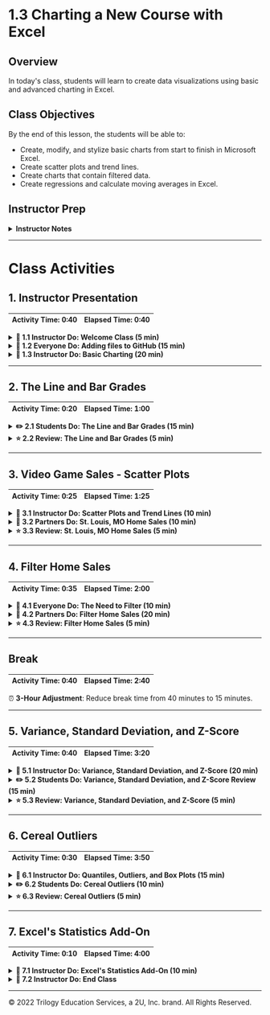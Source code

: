 # 1.3 Charting a New Course with Excel

## Overview

In today's class, students will learn to create data visualizations using basic and advanced charting in Excel.

## Class Objectives

By the end of this lesson, the students will be able to: 

* Create, modify, and stylize basic charts from start to finish in Microsoft Excel.
* Create scatter plots and trend lines.
* Create charts that contain filtered data.
* Create regressions and calculate moving averages in Excel.

## Instructor Prep

<details>
  <summary><strong>Instructor Notes</strong></summary>

* You may find that this lesson falls on a weekday due to the holiday schedule. If so, we’ve provided notes within the lesson plan that will help you **adjust the length of the lesson to fit into a weekday class**.

  * Check for a ⏰ **3-Hour Adjustment** note at the top of the activities in this lesson plan. If teaching this class on a weekday, please use the directions found in these notes. It’s important to remember that breaks will be reduced from 40 minutes to the typical 15 minutes for a weekday class as well.

  * Reducing activity time could potentially prevent students from finishing, so please remind them to use office hours to ask any questions.

* Send out the installation [instructions](../../../00-Prework/Conda_Installation.md) for Anaconda, and ask that students work with TAs to install Anaconda and Python over the next week. This will help resolve installation issues before the Python unit.

* Please refer to our [Student FAQ](../../../05-Instructor-Resources/README.md#unit-01-excel) for answers to questions frequently asked by students of this program. If you have any recommendations for additional questions, feel free to log an issue with your desired additions.

* Have your TAs refer to the Time Tracker to stay on track.

* If you have issues with any of today's activities, you may report them [here](http://tiny.cc/BootCampFeedback).

* Finally, as a reminder, these slideshows are for instructor use only: when distributing slides to students, please first export the slides to a PDF file. You may then distribute the PDF file through Slack.

</details>

- - -

# Class Activities

## 1. Instructor Presentation

| Activity Time:       0:40 |  Elapsed Time:      0:40  |
|---------------------------|---------------------------|

<details>
  <summary><strong>📣 1.1 Instructor Do: Welcome Class (5 min)</strong></summary>

* You may choose to open up the [slideshow](https://docs.google.com/presentation/d/1GYnNWroWzp4sETcRt_fsIsE5Z9kk4tXG68HQ00x7AeU/edit?usp=sharing), and step through slides 1 through 5 to help welcome the class. Be sure to cover the following talking points:

  * Welcome your students to their first-ever extended class.

  * Explain that today's class is four hours, which means we will have ample time to complete our discussion on visualizations and summary statistics in Excel.

  * Explain that we will use what we learned in the previous two classes to work through more-advanced activities.

  * Reassure students that we will thoroughly review each concept, and encourage the students to ask questions.

  * If this is the first combined class, take a few moments to have each professor and TA briefly introduce themselves. This way, students will feel comfortable asking questions to all instructional team members.

</details>

<details>
  <summary><strong>🎉 1.2 Everyone Do: Adding files to GitHub (15 min)</strong></summary>

* ⏰ **3-Hour Adjustment**: Reduce activity time from 15 minutes to 10 minutes.

* You may choose to open up the slideshow, and step through the next few slides to accompany the beginning of this activity. Be sure to cover the following talking points:

  * Tell students that "GitHub offers a centralized location where all developers can push and pull, or upload and download, their code."

  * Point out that GitHub always holds the most up-to-date code and files, handling everyone's updates appropriately.

  * Explain that for now, we only need to know how to use the GUI for GitHub to submit homework.

  * Explain that later in the course, we will learn to use Git to work with GitHub through the terminal.

  * Point out to students that Git and GitHub will get easier to use with experience.

* Guide students through the following steps:

  * Visit <https://github.com>, and ask students to log in to their personal accounts.

  * From the main page, create a new repository with an initializing `README.md` file, as detailed in the following screenshots and instructions. Explain that it’s standard in the tech world to include a "README" file that explains what each repository contains.

    ![git repo](Images/GitDemo_1.png)

  * Make the repository public so TAs can always access it for grading.

  * Then, click on the “Add .gitignore” button and type "Python", as in the following image:

    ![create git ignore](Images/Git_ignore_1.png)

  * Click the green “Create repository” box. After clicking “Create repository”, you’ll now be on the homepage of your repository.

    * The purpose of the gitignore file is to ensure that GitHub can ignore certain files that do not need to be tracked.

    * Click the `.gitignore` file in your repository to open the file, as in the following image:

      ![create git ignore](Images/Git_ignore_2.png)

    * In the `.gitignore` file, you’ll find files that won’t be tracked for this repository. Files are organized by extension and distribution packages, as in the following image:

      ![Git ignore file](Images/Git_ignore_3.png)

    * If you don’t want GitHub to track a file, you can edit the `.gitignore` file by adding the file name or file extension.

    * Let's untrack a common file, `.DS_Store`, for this repository. The `.DS_Store` file is created and maintained by the macOS Finder application in every folder; it has functions similar to the file `desktop.ini` in Microsoft Windows. 

      * Click on the pencil icon in the `.gitignore` file to edit the file.
      * Once in edit mode, add the following code to the `.gitignore` above the `# Distribution / packaging` section.

      ```python
      # .DS_Store
      .DS_Store
      ```

      * Scroll to the end and enter the commit message, "Updating .gitignore file.", where it says “Commit changes”.
      * Then, click the green “Commit changes” button, as in the following image:

      ![edit git ignore](Images/Git_ignore_4.png)

  * Switch back to the computer's desktop, create a new empty Excel file, and save the file. We’ll use this file to demonstrate how to upload new files.

  * Navigate back to the repository homepage that you created, and click “Upload files,” as in the following image:

    ![upload file](Images/GitDemo_upload.png)

  * Choose your Excel file in the dialog box; instead of the “Upload Files” button, you may also drag files from your desktop to the GitHub repo web page. Add a commit message, and commit the changes.

  * Finally, refresh the web page to show that the new file is now saved to the repository, as captured in the following GIF:

    ![drag file](Images/GitDemo_filedrag.gif)

* Confirm that all students were able to follow these instructions. Tell the students that they will need to follow these steps to submit their homework for the first two weeks of class. Students will add all of the necessary files to their GitHub repo, then submit the repository link to BCS.

* Encourage students to practice using GitHub before the next class and to use office hours if they experience any issues.

</details>

<details>
  <summary><strong>📣 1.3 Instructor Do: Basic Charting (20 min)</strong></summary>

* ⏰ **3-Hour Adjustment**: Reduce activity time from 20 minutes to 15 minutes.

* During this demonstration, have the TAs send out the images for where things are located on the opposite operating system.

* You may choose to open up the slideshow, and step through the next few slides to accompany the beginning of this activity. Be sure to cover the following talking points:

  * Point out that until this class, we haven't explored a primary feature of Microsoft Excel: visualizations.

  * Explain that this next activity will be an instructor demonstration of how to generate visualizations in Excel. Most of the commands and concepts are the same between Mac and Windows operating systems, but Excel is slightly different across operating systems.

  * Reassure students that as we proceed through the demonstration, the TAs will be sending out images of each step for both operating systems. Therefore, everyone should be able to follow along on their computer.

  * Explain that today we will concentrate on four primary plot types: scatter plots, line plots, bar plots, and box plots.

* Now, open the [IceCreamFavesIceCreamFaves.xlsx](Activities/01-Ins_GitHub/Resources/IceCreamFaves.xlsx) file, and select all of the data in columns A and B. Your selection should include the header rows containing the column labels and all the rows containing data. Then, navigate to the “Insert” tab at the top of the application, and introduce the available charting options in the “Charts” group. 

* **PC** Excel chart options are captured in the following image:

  ![Excel chart options in Windows](Images/PC_chart_options.png)

* **Mac** Excel chart options are captured in the following image:

  ![Excel chart options on Macs](Images/MAC_chart_options.png)

* Excel enables users to create many kinds of charts, but first we’ll create a bar chart since that fits our data nicely.

* Whenever you select a charting option from the “Charts” group, a new menu will appear that allows you to select various visual options. For bar charts, we can choose between 2-D or 3-D visuals with a horizontal or vertical layout.

  * For now, use the vertical 2-D chart since it is the most basic and commonly used option.

* Once a chart option has been selected, a new chart will automatically be placed into the spreadsheet. Clicking on this chart will allow us to edit it; we can also double-click on any element of the chart to edit it more specifically.

  * For now, click on the chart's title, and demonstrate that we can rename the chart. Note to students that the title may be the generic "Chart Title" if we did not include the header rows in our selection.

* **PC steps**

  * Next, click the plus sign to the right of our chart. This will bring up a list of elements and sub-elements that we can add or remove, as in the following image:

    ![Images/PC_AddElements.png](Images/PC_AddElements.png)

  * Select the “Axes Titles” option to add titles for our vertical and horizontal axes. Then, click the arrow to the right of the “Axes Titles” option to open the sub-menu, which allows us to choose the specific titles that we would like to include.

  * By clicking the paintbrush to the right of a chart, we can access options for “Style” and “Color.” Style options include several basic visual styles. Color options include various color schemes that we can apply to our chart, as in the following image:

    ![Images/PC_ChartColors.png](Images/PC_ChartColors.png)

  * Selecting a new color palette may not feel like much at first, but if we double-click on the bars of our chart, a new menu will pop up to the side of the application and allow us to format our bars. If we then click on the paint can and select the “Vary colors by point” option, each bar will be given a different color that fits the palette we selected earlier.

* **Mac steps**

  * Click “Add Chart Element” on the left side of the ribbon, then click “Axis Titles”. Here, you can select “Primary Horizontal” or “Primary Vertical,” as in the following image:

    ![Images/MAC_axis.png](Images/MAC_axis.png)

  * On the ribbon to the right of “Add Chart” Element, click “Change Colors” to change the colors of the bar graph.

  * Double-click any of the bars to bring up the “Format Data Series” menu. Here, we can check the option to “Vary colors by point” to give each bar a different color, as in the following image:

    ![Images/Mac_colors.png](Images/Mac_colors.png)

* Note to students that the format menu for a chart element can be opened by double-clicking any individual element. This lets them control all aspects of the visualization. Reiterate that the exact location of the formatting control may differ between versions of Excel.

* Let's say that we made a bar chart, but then our employer told us that they really wanted a pie chart. Luckily for us, Excel has an option that allows us to change a chart's type by opening the chart's right-click menu and selecting "Change chart type". This means we can easily turn a bar chart into a pie chart in Excel.

  * You can also change a chart's type by selecting the chart, going into the “Design” tab's “Type” group, and clicking "Change Chart Type".

  * Change the bar chart we’ve been working on into a pie chart. Be sure to add in the "Legend" element for our new pie chart. Otherwise, no one will know what each slice of the pie represents.

    * On Macs, you can add a legend by clicking "Add Chart Element" on the ribbon, selecting "Legend", and then choosing the location of the legend, as in the following image: 

      ![Images/mac_legend.png](Images/mac_legend.png)

* Another essential type of graph is the line graph. But the data that we’re using is not ideal for creating a line graph. Ask the students why this is the case.

  * “Our data does not show any changing trends over time. It instead compares a single piece of data across multiple named categories.”

* Open [02-Ins_BasicCharting/Solved/BasicCharts.xlsx](Activities/02-Ins_BasicCharting/Solved/BasicCharts.xlsx) in Excel, and navigate to the second sheet, named "Ice Cream Sales." This sheet contains data over time: how many scoops of different ice cream flavors have been sold over a year.

  * Select all the data on this sheet, and then choose a 2-D line chart from the “Charts” group on the “Insert” tab, as in the following image: Remember: your selection should include the rows and columns that contain the  data labels:

    ![PC Line Charts](Images/PC_LineGraph.png)

  * Ensure that your students are aware of how cluttered this chart is. This makes it difficult to glean information or draw conclusions from the data visualization.

    * **PC steps**: To filter the rows you'd like to include, choose the third option to the right of the chart. This option allows us to filter what categories of data, or ice cream flavors, that we would like to show.

      * Select a few ice cream flavors from the list, and then hit the "Apply" button to filter the data for our chart.

    * **Mac steps**: To filter what data is shown on the chart, select the “Home” tab, select column “A”, then click “Sort & Filter” on the right-hand side of the ribbon. Note that “Sort & Filter” may be hidden in the “Editing” tab at certain screen or window sizes. Select “Filter” to set your column in filter mode, then click the arrow dropdown in the column A header cell: there, you will find the options for sorting and filtering. The following GIF captures this process:

      ![Images/mac-line-chart-filter.gif](Images/mac-line-chart-filter.gif)

      * Select a few ice cream flavors from the list, update the chart, and note the difference in the line chart’s readability.

    * It is important to note that the filter options listed here are limited. When we would like to filter out data based on some condition (for example, greater than, less than, etc.), these limited filter options will not be adequate.

* Answer any questions that your students may have before moving on to the next activity.

</details>

- - -

## 2. The Line and Bar Grades

| Activity Time:       0:20 |  Elapsed Time:      1:00  |
|---------------------------|---------------------------|

<details>
  <summary><strong>✏️ 2.1 Students Do: The Line and Bar Grades (15 min)</strong></summary>

⏰ **3-Hour Adjustment**: Reduce activity time from 15 minutes to 10 minutes.

* For this activity, students will take on the role of the teacher as they create bar and line graphs to visualize a class’s grades over a semester.

* You may choose to open up the slideshow, and step through the next few slides to accompany this activity.

* **Files:**

  * [README](Activities/03-Stu_LineAndBar/README.md)

  * [03-Stu_LineAndBar/StudentGrades_Unsolved.xlsx](Activities/03-Stu_LineAndBar/Unsolved/StudentGrades_Unsolved.xlsx)

</details>

<details>
  <summary><strong>⭐ 2.2 Review: The Line and Bar Grades (5 min)</strong></summary>

* Open and send out the [03-Stu_LineAndBar/StudentGrades_Solved.xlsx)](Activities/03-Stu_LineAndBar/Solved/StudentGrades_Solved.xlsx) version of the previous activity before reviewing it with your students. Be sure to answer any questions that they may have to the best of your ability before moving on to the next section.

* Be sure to emphasize the importance of filtering the data within the line chart. Without picking specific students, the chart is overcrowded and difficult to read. Sometimes, as in cases like this, less data on the chart is better than more.

  * Note that Excel will assume data series are arranged by columns. Since we want to visualize the data series by rows, students will need to select "Switch Row/Column" from the Chart Design menu on the line graph.

</details>

- - -

## 3. Video Game Sales - Scatter Plots

| Activity Time:       0:25 |  Elapsed Time:      1:25  |
|---------------------------|---------------------------|

<details>
  <summary><strong>📣 3.1 Instructor Do: Scatter Plots and Trend Lines (10 min)</strong></summary>

* You may choose to open up the slideshow, and step through the next few slides to accompany the beginning of this activity. Be sure to cover the following talking points:

  * Explain that a scatter plot is a scattered collection of data points on a graph, and it is extremely useful when checking for relationships between two variables.

  * Point out that both line plots and scatter plots visualize the relationship between two variables, but they serve different purposes. Line plots are used to visualize a continuous variable, such as time or temperature, while scatter plots are used to compare independent measurements.

  * Explain that the main purpose of a scatter plot is to visualize trends or clusters in the data.

  * Explain that scatter plots are one of the most commonly used plots because we can visualize large datasets without the visualization feeling too busy.

* Once again, the TAs should send out images of each step for both operating systems. Therefore, everyone should be able to follow along using their computers.

* Open [04-Ins_ScatterPlot/ScatterPlot.xlsx](Activities/04-Ins_ScatterPlot/Solved/ScatterPlot.xlsx) in Excel, navigate into the "Normal Trend" worksheet, and demonstrate to students how we can use a scatter plot to compare an individual's salary to the price of their car.

* **PC steps**

  * Adding a trend line to a chart is a quick process. Click the plus symbol to the right of your selected chart, then, under “Chart Elements”, select the "Trendline" option, as in the following image:

    ![PC Trend line](Images/PC_TrendLine.png)

* **Mac steps**

  * Click "Add Chart Element" on the left side of the ribbon, then navigate to "Trendline" in the dropdown, and select the trend line that best fits our data, as in the following image:

    ![Mac Trend line](Images/mac_trendline.png)

* Our original scatter plot showed the most common form of trend line, the straight line, but other types of trend lines may be more fitting for some datasets.

  * Navigate to the second sheet of the Excel workbook, named “Power Trend,” and demonstrate to your students how the _y_ variable increases exponentially in relation to the _x_ variable. Due to this relationship, the "Power" trend line would fit this dataset better than a straight line.

    * **PC steps**

      * To change the type of trend line, double-click on a chart's trend line, and then select an available option, as in the following image:

        ![PC Format Trendline](Images/PC_FormatTrend.PNG)

    * **Mac steps**

      * Click "Add Chart Element" on the left side of the ribbon, then navigate to "Trendline". This time, select "More Trendline Options" to bring up the "Format Trendline" menu.

      * Select the "Power" option, as in the following image:

        ![Mac Power line](Images/mac_power.png)

* Navigate into the third sheet of the Excel workbook, named Exponential Trend, and show your students how this dataset's second value increases exponentially based on the row it is contained within. This means that an "Exponential" trend line would fit this data best.

* Configuring the axes themselves is another way to modify charts based on the data. For example, if our data increases exponentially, then we may want to create a chart with axes that also increase exponentially.

  * We can adjust axis formats by double-clicking on an axis and then changing the bounds, units, and the methods through which the axes are displayed.

  * Steps for adjusting axis formats are captured in the following image:

    ![Mac Axis Options](Images/mac_axis_options.png)

  * Be sure to mention that although axis editing allows for more customization, it can also be used to make charts misleading. For example, if we used larger units on a dataset whose values are relatively low, we could make it look as if the correlation between two variables was smaller than it really is.

* Students may be wondering how to reverse the _x_ and _y_ axes of their charts. To do this, make sure the chart is selected, and then click “Select Data” from the “Chart Design” tab on the ribbon. In the “Select Data Source” window, select the data series. 

  * On a Mac, the “X Values” and “Y Values” properties are to the right. 

  * On a PC, click “Edit”. You will see a new “Edit Series” window with “Series X values” and “Series Y values”

  * These will contain selection formulas for the respective ranges. Switch the formulas by copying and pasting to switch the axes of the scatter plot. 

* Answer whatever questions your students may have before moving on to the next activity.

</details>

<details>
  <summary><strong>👥 3.2 Partners Do: St. Louis, MO Home Sales (10 min)</strong></summary>

* In this activity, students will work in pairs to create a series of scatter plots that compare home prices against home attributes like square footage, number of bedrooms, and number of bathrooms.

* You may choose to open up the slideshow and step through the next few slides to accompany this activity.

* **Files:**

  * [README](Activities/05-Par_HomeSales-ScatterPlots/README.md)

  * [Activities/05-Par_HomeSales-ScatterPlots/Unsolved/HomeSales_Unsolved.xlsx](Activities/05-Par_HomeSales-ScatterPlots/Unsolved/HomeSales_Unsolved.xlsx)

</details>

<details>
  <summary><strong>⭐ 3.3 Review: St. Louis, MO Home Sales (5 min)</strong></summary>

* Open and send out [05-Par_HomeSales-ScatterPlots/HomeSales_Solved.xlsx](Activities/05-Par_HomeSales-ScatterPlots/Solved/HomeSales_Solved.xlsx) to your students. Be sure to answer any questions to the best of your ability before moving on to the next section.

* Point out to your class how all of these charts use linear trend lines. Discuss with your students why this might be the case, and collect a few of their answers before moving on to the next activity.

</details>

- - -

## 4. Filter Home Sales

| Activity Time:       0:35 |  Elapsed Time:      2:00  |
|---------------------------|---------------------------|

<details>
  <summary><strong>🎉 4.1 Everyone Do: The Need to Filter (10 min)</strong></summary>

* You may choose to open up the slideshow, and step through the next few slides to accompany the beginning of this activity. Be sure to cover the following talking points:

  * Point out that in the previous activity, the home sales dataset contained more data than we actually needed for our analysis.

  * Provide an example: the dataset contained variables such as "Publisher", which we could theoretically use to look into the sales for specific companies.

  * Explain that the easiest way to look at a subset of data in Excel is to use the built-in filter functionality. Excel can filter data in a spreadsheet and make a chart from the filtered subset of data.

* Now, send out the [06-Evr_WalrusGroup-Filter/Unsolved/Walrus_Group_Unsolved.xlsx](Activities/06-Evr_WalrusGroup-Filter/Unsolved/Walrus_Group_Unsolved.xlsx) activity notebook to the class. Guide the students through this activity, pausing frequently to allow them to catch up.

* Tell the students that this is real data from the U.S. Geological Survey studying walruses hauled out on ice floes in Alaska.

* Select the first row of data on the sheet, then, in the “Editing” group of the “Home” tab, click the "Sort & Filter" button. Next, select "Filter" from the menu that pops up.

  * Each column should now have an arrow button in the header cell. By clicking these arrows, we can choose which rows we would like to filter out of our chart based on the values that are contained in that column.

  * For example, in the "Ice Form" column, if we select "Ice Cake," then the sheet will display all the rows with a value of "Ice Cake".

  * We can then create charts using only the data that remains. So, if we wanted to create a chart that only takes into account the group sizes observed on "Ice Cake" ice floes, we could now do so.

  * It is very important to note that whatever charts we create using filters will be modified if we change the filtering options again. To preserve your filtered charts, copy and paste them to an external program like MS Paint or Word.

* Adjust the sheet's filtering options with your students for a bit before answering any questions to the best of your ability.

* Then, tell students that another way to create charts from filtered data is to create a "Pivot Chart".

  * **PC steps**

    * Pivot charts operate in much the same way as pivot tables. They allow users to aggregate data of similar types and then create visualizations for them.

    * To create a pivot chart, navigate into the “Charts” group of the “Insert” tab, and select "Pivot Chart" from the options available, as in the following image. Then, set up the pivot table that you want to visualize as a pivot chart.

      ![PC Pivot Chart](Images/PC_PivotChart.png)

  * **Mac steps**

    * **NOTE:** There is an issue with some versions of Excel 2016 for Mac. If you find that a student has this problem, make sure they update their Excel to a later version: it works on updated versions, contrary to what students may read in unverified Google search results!

    * First, create a pivot table using “Ice Floe” as our rows value and “GroupSize" and "DistanceToGroup" as values.

    * Click the _**i**_ next to the values, and switch to **Max** to create our pivot table, as in the following image:

      ![Mac pivot](Images/mac_pivot.png)

    * Find "Insert" on the ribbon, and add any recommended chart to create a Pivot Chart.

    * Now, when you play around with the filters in our pivot table, the chart will adjust.

* Data Source: Jay, C. V., Quakenbush, L. T., Citta, J. J., Fischbach, A. S. and Battaile, B. C., 2020, Sex and Age Composition of Walrus Groups Hauled Out on Ice Floes in the Bering and Chukchi Seas, 2013-2015: U.S. Geological Survey data release, [https://doi.org/10.5066/F79K4894](https://doi.org/10.5066/F79K4894)

</details>

<details>
  <summary><strong>👥 4.2 Partners Do: Filter Home Sales (20 min)</strong></summary>

⏰ **3-Hour Adjustment**: Reduce activity time from 20 minutes to 15 minutes.

* Now that we know how to apply filters to a spreadsheet and create charts based on filtered datasets, let’s create a few charts that compare the sales of homes in St. Louis, MO.

* You may choose to open up the slideshow and step through the next few slides to accompany this activity.

* **Files:**

  * [README](Activities/07-Par_FilterHomeSales/README.md)

  * [07-Par_FilterHomeSales/HomeSales_Unsolved.xlsx](Activities/07-Par_FilterHomeSales/Unsolved/HomeSales_Unsolved.xlsx)

</details>

<details>
  <summary><strong>⭐ 4.3 Review: Filter Home Sales (5 min)</strong></summary>

* Open and send out [07-Par_FilterHomeSales/HomeSales_Solved.xlsx](Activities/07-Par_FilterHomeSales/Solved/HomeSales_Solved.xlsx) to your students. Be sure to answer any questions to the best of your ability before moving on to the next section.

* Explain that for the filtered chart, we first select all the data and create a pivot table.

  * Set the Filter to "Waterfront".

  * Set the row as "date_built".

  * Set the values as "Price".

* Finally, set the Waterfront value to whatever you want, then highlight the year and sales columns and create a line graph.

* As your students may have noticed during this activity, the charts they created changed whenever they altered their filters. Reiterate that they should save charts externally to avoid losing their work.

* Data Source: Generated by Trilogy Education Services

</details>

- - -

## Break

| Activity Time:       0:40 |  Elapsed Time:      2:40  |
|---------------------------|---------------------------|

⏰ **3-Hour Adjustment**: Reduce break time from 40 minutes to 15 minutes.

- - -

## 5. Variance, Standard Deviation, and Z-Score

| Activity Time:       0:40 |  Elapsed Time:      3:20  |
|---------------------------|---------------------------|

<details>
  <summary><strong>📣 5.1 Instructor Do: Variance, Standard Deviation, and Z-Score (20 min)</strong></summary>

* Welcome the students back from break. Explain that for the remainder of class, we will focus on statistics.

* Explain that these next activities will introduce statistical topics that may be new to most people.

* Reassure students that we will be revisiting these topics throughout the curriculum, so it is OK if they feel they need more practice at first.

* You may choose to open up the slideshow, and step through the next few slides to accompany the beginning of this activity. Be sure to cover the following talking points:

  * Remind students that in the previous class, we discussed the measures of central tendency, which are used to describe the center of a dataset.

  * Explain that today, we will discuss the **summary statistics** that are used to describe the variability of a dataset.

  * Explain that in statistics, **variance**, **standard deviation**, and **z-score** are the **summary statistics** used to describe the variability in data.

  * Explain that **variance** is an overall description of how far values in the dataset are from the mean. In other words, **variance** describes how much variation exists within the data.

  * Share the equation for variance with the students, as captured in the following image:

  ![equation for variance](Images/VarianceEquation.png)

  * Assure students that knowing how to manually calculate variance is not critical for this course. Almost all analytical tools and programming languages have functions that can calculate variance for us.

  * Explain that the most important takeaway from the equation is that the variance calculation considers the distance of each value in the dataset from the center of the dataset.

  * Point out that it does not matter if a value is above or below the mean of the dataset. The difference from the mean is squared, so the **variance** will always be positive.

* Open [08-Ins_Variance-SD-Zscore/Variance-SD-Zscore.xlsx](Activities/08-Ins_Variance-SD-Zscore/Solved/Variance-SD-Zscore.xlsx) in Excel.

  * Explain that this dataset contains the monthly average temperatures for Austin, Texas, and San Francisco, California, as captured in the following image:

  ![Example of variance](Images/13-VarianceExample.png)

  * Point out that we can identify from the bar chart that the overall temperature in Austin is hotter than San Francisco.

  * Explain that we can calculate the total variance of temperature for each city using Excel's `VAR.P` function.

  * Point out that the variance of temperature in Austin is much higher than in San Francisco. Therefore, we can quantitatively determine that the overall temperature is less variable in San Francisco than in Austin.

  * Explain that using variance to describe a dataset can be problematic because the units of variance are not the same units that we use to measure the mean&mdash;or the dataset itself.

  * Explain that in the variance equation, the difference between an observation and the mean is in the same unit of measurement; however, squaring it changes the unit of measurement (for example, _meters_ are a different measurement than _square meters_). The number of points in the dataset is a dimensionless quantity, and does not affect the unit of measurement. 

  * Explain that in the first example, we would say that the average annual temperature in Austin was 79.6 degrees, with a variance of 149.91. Technically, the units for the variance are “degrees  squared”, but this is confusing and often dropped in practice.

  * Caution that depending on the complexity of the measurement, describing the variability in terms of units squared may be complicated.

* You may choose to return to the slideshow, and step through the next few slides to accompany the next section of the activity. Be sure to cover the following talking points:

  * Explain that in statistics, we use the **standard deviation** to interpret how _spread out_ the data is from its mean.

  * Explain that **standard deviation** can be derived by calculating the square root of the variance. As with variance, most analytical tools and programming languages have functions that automatically calculate the **standard deviation**.

  * Point out that by calculating the square root of the variance, the **standard deviation** describes the variability of the data using the same units as the mean&mdash;in this case, degrees.

* Introduce the students to the next sheet in the Excel workbook. Explain that this is the same temperature dataset from the previous sheet, except now we’ve also calculated the temperature standard deviation for both cities using the `STDEV.P` function in Excel. 

  * Point out that we also manually calculated the standard deviation by taking the square root of the variance; the manual calculations are equal to the Excel calculations, as captured in the following image:

![Example of standard deviation](Images/13-SDExample.png)

  * Explain that under certain circumstances, the standard deviation becomes an even more powerful statistical tool than just describing the variability of the data.

  * Explain that when a dataset is considered **normally distributed**, the standard deviation can be used to describe how many data points are close to the mean.

  * Assure students we will discuss **normal distributions** later in the course, but for now we will use a general rule of thumb: when measurements in a dataset are obtained independently of one another, the data is considered to be normally distributed.

  * Continue explaining that in this case, each temperature reading was independently obtained month to month and region to region. Therefore, we will assume that the data is normally distributed.

  * Explain that when a dataset is normally distributed, the data points follow a **68-95-99.7** rule.

  * Explain that with the **68-95-99.7** rule, roughly 68% of all values in a dataset fall within one standard deviation from the mean (in either direction). Additionally, 95% of the values fall within two standard deviations, and 99.7% of the values fall within three standard deviations.

* Introduce the students to the next sheet in the Excel workbook. Explain that in this sheet, we have taken the same average temperature data, we have our calculations for the mean and the standard deviation, and now we’ve added calculations for the boundary values at one standard deviation from the mean in either direction, as captured in the following image:

![Example of normal dist 68 rule](Images/13-Normal68.png)

  * Point out that from the Austin data, six of the twelve months fall within one standard deviation.

  * Point out that from the San Francisco data, eight of the twelve months fall within one standard deviation.

  * Explain that although the 68-95-99.7 rule is not perfect, it helps analysts extrapolate characteristics about a dataset using only summary statistic values.

  * Explain that we have now studied two different statistical values that we can use to describe the overall dataset in terms of distance from the mean.

    * "But what if we wanted to describe a single data point in terms of its distance from the mean?"

* You may choose to return to the slideshow and step through the next few slides to accompany the next section of the activity. Be sure to cover the following talking points:

  * Explain that we can calculate a data point's **z-score** to measure its distance from the mean in terms of standard deviations.

  * Share the equation for z-score with the students, as captured in the following image:

  ![equation for z-score](Images/ZScoreEquation.png)

  * Explain to students that not all programming languages and software tools include a function to calculate **z-score**. Therefore, we will be calculating the z-score manually using the standard deviation and the mean of the data.

  * Assure students that we will be sending out the Excel workbook for use as a reference if they ever forget how to calculate the z-score.

  * Explain that the z-score can be positive or negative. If the z-score is negative, the data point is less than the mean; if the z-score is positive, the data point is greater than the mean.

* Introduce the students to the final sheet in the workbook. Explain that on this sheet, we now used the mean and standard deviation to calculate the temperature z-scores for each month in both cities, as in the following image:

![Example of z-score](Images/13-ZScoreExample.png)

  * Point out that the z-scores provide an overview of each value in a dataset, so we can easily determine which values are the most extreme relative to the mean.

  * Note that in this example dataset, the months with the most extreme differences in temperature from the mean were January and December in Austin, and January, September, and December in San Francisco. 

* Send out the [08-Ins_Variance-SD-Zscore/Variance-SD-Zscore.xlsx](Activities/08-Ins_Variance-SD-Zscore/Solved/Variance-SD-Zscore.xlsx) workbook for students to refer to later.

</details>

<details>
  <summary><strong>✏️ 5.2 Students Do: Variance, Standard Deviation, and Z-Score Review (15 min)</strong></summary>

* ⏰ **3-Hour Adjustment**: Reduce activity time from 15 minutes to 10 minutes.

* You may choose to open up the slideshow, and step through the next few slides to accompany this activity.

* **Files:**

  * [README](Activities/09-Stu_VarSDZScoreReview/README.md)

  * [09-Stu_VarSDZScoreReview/variance_review.xlsx](Activities/09-Stu_VarSDZScoreReview/Unsolved/Variance_Review_Unsolved.xlsx)

</details>

<details>
  <summary><strong>⭐ 5.3 Review: Variance, Standard Deviation, and Z-Score (5 min)</strong></summary>

* Open the solution workbook [09-Stu_VarSDZScoreReview/variance_review.xlsx](Activities/09-Stu_VarSDZScoreReview/Solved/Variance_Review_Solved.xlsx), and navigate to the second sheet.

* The following image captures the solved summary table:

![This is the summary table](Images/16-SummaryTable.png)

  * Point out that we start by naming a new sheet "Summary Table" and copying over the `State` abbreviations.

  * Explain that once we have copied over the team names, we use the `AVERAGE`, `VAR.P` and `STDEV.P` functions to calculate the mean, variance, and standard deviation, respectively.

  * Point out that the cleanest way to calculate these values in Excel is to start typing out the formula on the "Summary Table" sheet and then click on the range of values we want from the raw data sheet.

 * Demonstrate how to calculate the mean `Death Date Per 100,000` (overall) for `AR` (Arkansas) using the `AVERAGE` function across both sheets, as captured in the following GIF:

![Demo of average](Images/16-CalculateAverage.gif)

  * Explain that we must repeat this process for each state and each Excel function. Note that it can be faster to copy the range in one cell into additional cells when all you need to change is the function.

  * Note that once we have the summary table, we can answer the questions from the activity.

  * Point out that the state with the greatest difference in death rate across all of its counties would be the state with the largest overall `Death Rate Per 100,000` standard deviation—Mississippi.

  * Note that the state with the least variation in female death rate was Oregon, and their average death rate was 267 deaths per 100,000.

* Introduce the students to the next sheet in the workbook, which includes columns with the `County`, `Death Rate Per 100,000` and their `Z-Scores`, as in the following image:

![This is the z-score table](Images/16-ZScoreTable.png)

* Explain to the students that once we copy over the `County` and `Death Rate Per 100,000` columns, we need to calculate the mean and standard deviation for the state.

* Point out to the students when calculating the z-scores, it is important to always report the mean and standard deviation in addition to the calculated values. In this example we placed the mean and standard deviation below the last county's row.

* Ask the students how they would interpret the z-scores for Oregon. Ask them what do the z-scores tell us about each county in terms of death rate?

* Explain that the county with the largest difference in overall death rate from the mean of the state would be the county with the largest magnitude z-score. This means that we are looking for the largest absolute value of the z-score regardless of whether the z-score is positive or negative.

* Explain that the z-score is showing us each county's overall death rate compared to the other counties across the state.

* Explain that in this example Curry County had the largest difference in overall death rate from the mean of the state. Therefore, we could say that Curry County is the most impacted by heart disease deaths in Oregon, which could have a greater impact on their healthcare system.

* Slack out the solution workbook [09-Stu_VarSDZScoreReview/variance_review.xlsx](Activities/09-Stu_VarSDZScoreReview/Solved/Variance_Review_Solved.xlsx) for students to review later.

* Data Source: Centers for Disease Control and Prevention (2018), Heart Disease Mortality Data Among US Adults (35+) by State/Territory and County [https://healthdata.gov/dataset/Heart-Disease-Mortality-Data-Among-US-Adults-35-by/rfd6-zy3v](https://healthdata.gov/dataset/Heart-Disease-Mortality-Data-Among-US-Adults-35-by/rfd6-zy3v)

</details>

- - -

## 6. Cereal Outliers

| Activity Time:       0:30 |  Elapsed Time:      3:50  |
|---------------------------|---------------------------|

<details>
  <summary><strong>📣 6.1 Instructor Do: Quantiles, Outliers, and Box Plots (15 min)</strong></summary>

* You may choose to open up the slideshow, and step through the next few slides to accompany the beginning of this activity. Be sure to cover the following talking points:

  * Remind students that when we are characterizing a dataset, we need to be careful that our summary statistics don't misrepresent the data.

  * Explain that one of the biggest challenges in statistics is that real-world data is imperfect. Oftentimes, real-world data will contain extreme values that can skew our interpretations, especially when we try to describe the center of a dataset.

  * Explain that one of the simplest methods of describing real-world data is to break up a dataset into smaller segments.

  * Explain that in statistics, we use **quantiles** to describe segments of a dataset.

  * Explain that **quantiles** are the "cut points" that separate a sorted dataset into equal-sized fragments.

  * Explain that the two most popular types of **quantiles** are **quartiles** and **percentiles**.

  * Explain that **quartiles** divide a dataset into four equal parts, and **percentiles** divide a dataset into 100 equal parts.

* Send out the activity workbook [10-Ins_QuantilesOutliersBoxplots/quantiles_outliers_boxplots.xlsx](Activities/10-Ins_QuantilesOutliersBoxplots/Solved/quantiles_outliers_boxplots.xlsx), and introduce the students to the first sheet. Explain that this dataset is a sorted list of 11 values ranging between 10 and 100, and quartiles have been calculated, as in the following image:

![The first quartile examples](Images/10-QuartileExample1.png)

  * Ask the students if they remember what we call the center of a sorted dataset.

  * If no student can recall, remind them that the center of a sorted dataset is known as the median.

  * Explain that the median can also be considered the cut point that divides a dataset into two equal parts. Therefore, the median can also be called the **second quartile** or **Q2**.

  * Point out that the median of this dataset is 55. There are five values below 55 and five values above 55.

  * Explain that the **first quartile** (also known as **Q1**) is the median of the first set of values separated by **Q2**. Alternatively, the **third quartile** (also known as **Q3**) is the median of the second set of values separated by **Q2**.

  * Point out that this is a simplified example; it’s easy to identify the cut points in order to make four equally sized groups of data.

* Introduce the students to the next sheet in the workbook. Explain that this data is a sorted list of car speeds on a residential street, measured in miles per hour. In total, 123 measurements were made, ranging from 22 to 37 mph, as captured in the following image:

![The second quartile examples](Images/10-QuartileExample2.png)

  * Explain that when a dataset is large, it can be difficult to determine where the quartiles are.

  * Note that we can use the `QUARTILE.EXC` function in Excel to calculate the quartile values.

  * Point out that the input to the `QUARTILE.EXC` function is a range of values and the number of the quartile it should calculate.

  * Note that in this dataset, the quartiles divide the data into groups of 34 values, with one group consisting of 35 values.

  * Explain that quartiles allow us to make observations about the dataset without needing to plot the distribution of values.

  * Point out that one observation that we can make is that on average, the cars are driving 30 mph.

  * Point out that another observation we can make is that 50% of the cars were driving between 25 and 34 mph.

  * Explain that because quartiles divide the data into 4 equal segments, the range between Q1 and Q3 covers roughly 50% of all data points.

  * Note that this range is known as the **interquartile range**, or **IQR** for short. In statistics, the **interquartile range** is used to help identify the most trustworthy measurements in a dataset. The **interquartile range** is calculated by subtracting Q1 from Q3.

* You may choose to return to the slideshow, and step through the next few slides to accompany the next section of the activity. Be sure to cover the following talking points:

  * Tell students that in data science, we call suspicious data points that are at either extreme of a dataset **potential outliers**.

  * Explain that an **outlier** is a data point that differs from the rest of a dataset.

  * Note that **outliers** can be caused by changes in data collection methods, experimental error, a malfunction of a machine, or any general source of unaccounted variability when generating a dataset.

  * Point out that **outliers** cause a dataset’s distribution to change, which causes issues when we try to characterize a dataset with summary statistics. Therefore, it is critical to identify **potential outliers** in a dataset before moving forward with any analysis.

  * Note that there are two common ways to identify potential outliers in a dataset.

  * Explain that the most common qualitative method to identify potential outliers is the **box and whisker plot**.

  * Tell students that the **box and whisker plot** is also known as a **box plot**, and it shows the distribution of values from a single list.

  * Note that the most common quantitative method to identify potential outliers is the `1.5*IQR` rule.

  * Explain that the `1.5*IQR` rule states that any data point that is 1.5 times the interquartile range lower than Q1 could be a potential outlier. Alternatively, any data point that is 1.5 times the interquartile range higher than Q3 could be a potential outlier.

* Introduce the students to the next sheet, which contains a dataset describing car speeds on a two-lane road, as captured in the following image.

![The third quartile examples](Images/10-QuartileExample3.png)

  * Inform the students that with real-world data, it’s common to encounter suspicious data points at the low and high ends of a sorted dataset.

  * Caution students that we have to be careful about how we identify and correct for outliers.

  * Explain that if we remove data points that are not outliers, or if we report data without disclosing that we removed data points, we can be held liable for showing deceptive statistics.

  * Point out that in this example, the lower boundary of the `1.5*IQR` rule is 42.625 mph.

  * Remind the students that if we were to remove potential outlier data, we must report that the value was removed alongside any table or figure generated from the dataset.

* Introduce the students to the final worksheet, captured in the follwing image. The worksheet now includes a box and whisker plot in addition to the car speeds, quartile values, IQR, and the boundaries for the `1.5*IQR` rule.

![The fourth quartile examples](Images/10-QuartileExample4.png)

  * Note that a **box plot** is a powerful visualization that provides a number of summary statistics at a glance.

  * Inform students that most analytical tools and programming languages have methods to build a **box plot**, and most **box plots** use the same shapes and styles to convey summary statistics.

  * Point out to the students the chart next to the car speeds column.

  * Explain that the box in a box plot is the interquartile range, and the line in the middle of the box is the median of the dataset.

  * Explain that a box plot will sometimes include an `X` or triangle in the middle of the box; this symbol indicates the mean of the dataset.

  * Explain that the lines, or whiskers, protruding from the box indicate the largest and smallest data points inside the `1.5*IQR` rule.

  * Explain that the data points plotted past the whiskers indicate the potential outliers.

  * Explain that we compare the data points on the box plot to the extreme values of the dataset to determine which data points are the potential outliers.

    * In Excel, you can hover over any data point to determine what value is being represented.

* Point out that in this example, we are looking at a vertical box plot. Explain that just like bar plots can be displayed with vertical or horizontal bars, box plots can also be displayed vertically or horizontally.

* Send out the activity workbook [10-Ins_QuantilesOutliersBoxplots/quantiles_outliers_boxplots.xlsx](Activities/10-Ins_QuantilesOutliersBoxplots/Solved/quantiles_outliers_boxplots.xlsx) for students to refer to later.

* Data Source: Data generated by Mockaroo, LLC. (2021) Realistic Data Generator. [https://www.mockaroo.com/](https://mockaroo.com/). Modified by Trilogy Education Services, LLC.

</details>

<details>
  <summary><strong>✏️ 6.2 Students Do: Cereal Outliers (10 min)</strong></summary>

* You may choose to open up the slideshow, and step through the next few slides to accompany this activity.

* **Files**:

* [README](Activities/11-Stu_CerealOutliers/README.md)

* [11-Stu-CerealOutliers/Outliers_Activity_Unsolved.xlsx](Activities/11-Stu_CerealOutliers/Unsolved/Outliers_Activity_Unsolved.xlsx)

</details>

<details>
  <summary><strong>⭐ 6.3 Review: Cereal Outliers (5 min)</strong></summary>

* Open up the solution workbook [11-Stu-CerealOutliers/Outliers_Activity_Solved.xlsx](Activities/11-Stu_CerealOutliers/Solved/Outliers_Activity_Solved.xlsx), and introduce the students to the first sheet.

* Point out that this dataset contains ~70 values that jump around between 1 and 100.

  * That much variability is indicative of potential outliers in the dataset.

* Guide students through the contents of the next sheet in the workbook, captured in the following image; then, cover the steps for this activity.

![The Outlier Testing sheet](Images/12-OutlierReview1.png)

  * Explain that the first step in this activity was to create a summary statistics table.

  * Explain that once we calculated the first and third quartiles, we could calculate the `1.5*IQR` boundary rule.

  * Remind the students that the lower boundary of the `1.5*IQR` rule is `Q1-(1.5*IQR)`, while the upper boundary is `Q3+(1.5*IQR)`.

  * Point out that the lower boundary extends beyond the minimum-rating value. Therefore, all values lower than the median are within the boundary.

  * Explain that once we have the upper boundary, we can use this value to filter the raw data.

  * Demonstrate to students how to copy the upper bound to create a "greater than" filter.
    
    * We can create this filter by copying the upper-bound value into the filter box and selecting "Greater than."

  * Explain that once we have the filtered list of potential outliers, we copy over the product name and rating to our worksheet.

  * Explain that the final step is to create a box and whisker plot using all the rating values.

  * Explain that when there are large extremes in the data, the box and whisker plot gets compacted.

  * Point out to the students that the median is 40.4, the IQR is 18.51, and the upper boundary is 78.98. However, the largest value is nearly 94.

  * Explain that this compacted box plot is typically observed when potential outliers are orders of magnitude larger than the median.

  * Explain that box plots are great at indicating when there are outliers in a dataset, but they are not helpful when determining how many potential outliers exist.

  * Explain that this is why many data scientists will start by plotting the data in a box and whisker and then reflex to quantifying the `1.5*IQR` boundaries if any potential outlier data points exist.

* Send out the solution workbook [11-Stu-CerealOutliers/Outliers_Activity_Solved.xlsx](Activities/11-Stu_CerealOutliers/Solved/Outliers_Activity_Solved.xlsx).

* Data Source: StatLib 1993 Graphics Exposition [http://lib.stat.cmu.edu/datasets/1993.expo/](http://lib.stat.cmu.edu/datasets/1993.expo/)

</details>

- - -

## 7. Excel's Statistics Add-On

| Activity Time:       0:10 |  Elapsed Time:      4:00  |
|---------------------------|---------------------------|

<details>
  <summary><strong>📣 7.1 Instructor Do: Excel's Statistics Add-On (10 min)</strong></summary>

* ⏰ **3-Hour Adjustment**: Skip this activity, and proceed to the end of class.

* You may choose to open up the slideshow, and step through the next few slides to accompany the beginning of this activity. Be sure to cover the following talking points:

  * Explain that Excel is a fantastic tool for quickly accessing, manipulating, and visualizing small-to-medium-sized datasets. However, Excel does not contain many statistical algorithms or tests "out of the box."

  * Point out that up until this point, we have only discussed statistical summary functions. But as we progress through the curriculum, we will cover a number of more robust statistical functions, tests, and concepts.

  * Explain that if we enable Excel's Analysis ToolPak add-on, we can always return to Excel to perform statistical tests on smaller datasets.

  * Caution students that Excel is not designed to handle large datasets, nor is Excel designed to record parameters. Therefore, we should only use Excel's Analysis ToolPak for gut-checks or one-off analysis.

  * Guide the students through installing the Excel Analysis ToolPak. Point out that the installation process is different for Mac and PC, and using the ToolPak is slightly different between the two operating systems.

  * To learn more, read the [official instructions](https://support.microsoft.com/en-us/office/use-the-analysis-toolpak-to-perform-complex-data-analysis-6c67ccf0-f4a9-487c-8dec-bdb5a2cefab6)

* Now, open [12-Ins_StatisticsAddon/Solved/MovingAverages.xlsx](Activities/12-Ins_StatisticsAddon/Solved/MovingAverages.xlsx) in Excel.

  * Explain to the students that we will go over a short example where we use the ToolPak to calculate a moving average on a range of values.

  * Explain that the moving average function simply calculates the mean over a set interval of data points.

  * Explain that there is sufficient documentation online if anyone is interested in the specific use cases for moving averages. For our purposes, the moving average is the most straightforward function in the ToolPak.

  * Navigate into the “Data” tab, locate the “Analyze” group, and select the "Data Analysis" option. Macs just have a "Data Analysis" button.

  * From the menu that comes up, select "Moving Average."

  ![Data Analysis](Images/PC_DataAnalysis.png)

  * In the Moving Average window, click the arrow next to "Input Range," and select the cells that you would like to average. In this case, select B2 to M2.

  * Set the interval whose average you would like to take. We will be setting this particular interval to 2 for now.

  * Select an output range for the averages you are calculating. In this case, select B3 to M3.
 
![Moving Average](Images/PC_MovingAverage.png)

  * Finally, hit "OK," and Excel will calculate/print the moving average according to your specifications.

    * Ensure students are aware that the first cell of our range has been filled in with the value "#N/A", meaning "Not Available." Because this is the first data point, we don't have enough data to calculate an average (i.e., we need more than one value).

  * Point out that Excel's Analysis ToolPak prompts you for any needed variables; however, it does not provide context around any of the statistical functions.

  * Explain that we will cover many of the functions supported by the ToolPak throughout the curriculum. As we become more familiar with the variables and outputs of each statistical function, the Analysis ToolPak can become more and more of a secondary resource to use when exploring new data.

</details>

<details>
  <summary><strong>📣 7.2 Instructor Do: End Class</strong></summary>

* ⏰ **3-Hour Adjustment**: Send out links to students, as per the instructions, then skip this activity.

* Before finishing up for the day, take a few minutes to ask the students if they have any final questions and provide answers.

  * If students are reluctant to ask questions, use the the next few slides in the slideshow as prompts. Use the fist to five technique (fist meaning not comfortable at all, five meaning they feel like they have mastered the topic) to survey students on their comfort with plotting figures and calculating summary statistics in Excel.

* Send out the installation [instructions](../../../00-Prework/Conda_Installation.md) for Anaconda, and ask that students work with TAs during the next week to install Anaconda and Python. This will help resolve installation issues before the Python unit.

</details>

- - -

© 2022 Trilogy Education Services, a 2U, Inc. brand. All Rights Reserved.